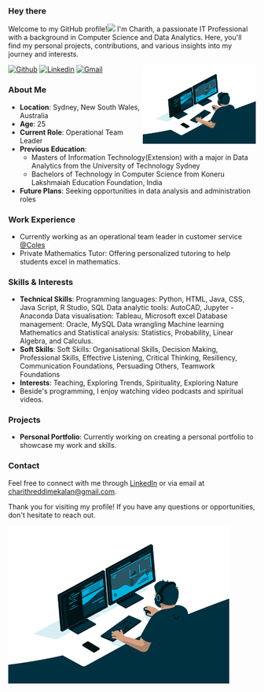 ### Hey there

Welcome to my GitHub profile!<img src="https://media.giphy.com/media/hvRJCLFzcasrR4ia7z/giphy.gif" width="25px"> I'm Charith, a passionate IT Professional with a background in Computer Science and Data Analytics. Here, you'll find my personal projects, contributions, and various insights into my journey and interests.


[![Github](https://img.shields.io/badge/-Github-000?style=flat&logo=Github&logoColor=white)](https://github.com/charithreddi)
[![Linkedin](https://img.shields.io/badge/-LinkedIn-blue?style=flat&logo=Linkedin&logoColor=white)](https://www.linkedin.com/in/charithreddi/)
[![Gmail](https://img.shields.io/badge/-Gmail-c14438?style=flat&logo=Gmail&logoColor=white)](mailto:charithreddimekalan@gmail.com)
<img align="right" alt="GIF" src="https://github.com/charithreddi/charithreddi/blob/main/code.gif?raw=true" width="230" height="160" />



### About Me

- **Location**: Sydney, New South Wales, Australia
- **Age**: 25
- **Current Role**: Operational Team Leader
- **Previous Education**: 
  - Masters of Information Technology(Extension) with a major in Data Analytics from the University of Technology Sydney
  - Bachelors of Technology in Computer Science from Koneru Lakshmaiah Education Foundation, India
- **Future Plans**: Seeking opportunities in data analysis and administration roles

### Work Experience

- Currently working as an operational team leader in customer service [@Coles](https://coles.com.au/)
- Private Mathematics Tutor: Offering personalized tutoring to help students excel in mathematics.


### Skills & Interests

- **Technical Skills**: Programming languages: Python, HTML, Java, CSS, Java Script, R Studio, SQL
Data analytic tools: AutoCAD, Jupyter - Anaconda
Data visualisation: Tableau, Microsoft excel
Database management: Oracle, MySQL
Data wrangling
Machine learning
Mathematics and Statistical analysis: Statistics, Probability, Linear Algebra, and Calculus.
- **Soft Skills**: Soft Skills: Organisational Skills, Decision Making, Professional Skills, Effective Listening, Critical Thinking, Resiliency, Communication Foundations, Persuading Others, Teamwork Foundations
- **Interests**: Teaching, Exploring Trends, Spirituality, Exploring Nature
- Beside's programming, I enjoy watching video podcasts and spiritual videos.


### Projects

- **Personal Portfolio**: Currently working on creating a personal portfolio to showcase my work and skills.

### Contact

Feel free to connect with me through [LinkedIn](https://www.linkedin.com/in/charithreddi) or via email at [charithreddimekalan@gmail.com](mailto:charithreddimekalan@gmail.com).

Thank you for visiting my profile! If you have any questions or opportunities, don't hesitate to reach out.


<img align="left" alt="GIF" src="https://github.com/charithreddi/charithreddi/blob/main/code.gif?raw=true" width="450" height="320" />
